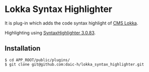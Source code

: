 Lokka Syntax Highlighter
=======================

It is plug-in which adds the code syntax highlight of [CMS Lokka](http://lokka.org/). 

Highlighting using [SyntaxHighlighter 3.0.83](http://alexgorbatchev.com/SyntaxHighlighter/).

Installation
------------

    $ cd APP_ROOT/public/plugins/
    $ git clone git@github.com:daic-h/lokka_syntax_highlighter.git
